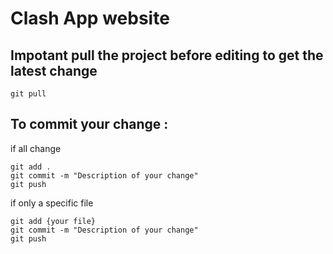 # Clash App website

## Impotant pull the project before editing to get the latest change
```
git pull
```

## To commit your change :

if all change
```
git add .
git commit -m "Description of your change"
git push
```
if only a specific file
```
git add {your file}
git commit -m "Description of your change"
git push
```
